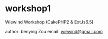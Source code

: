 # workshop1
Wiewind Workshop (CakePHP2 &amp; ExtJs6.5)

author: benying Zou
email: wiewind@gmail.com
